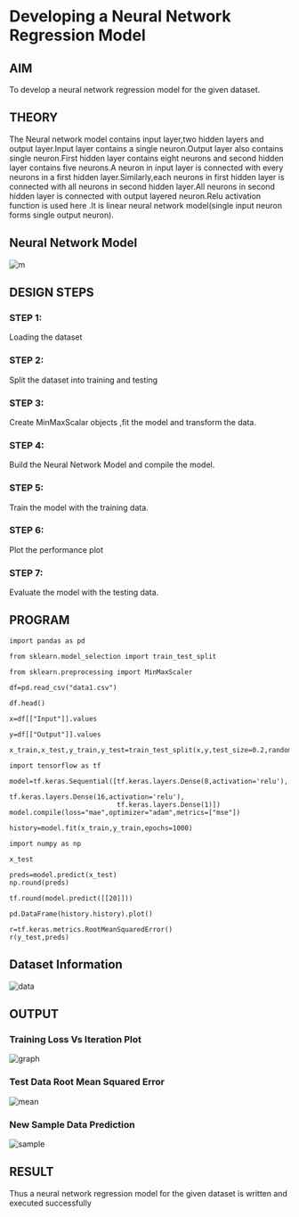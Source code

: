# Developing a Neural Network Regression Model

## AIM

To develop a neural network regression model for the given dataset.

## THEORY
The Neural network model contains input layer,two hidden layers and output layer.Input layer contains a single neuron.Output layer also contains single neuron.First hidden layer contains eight neurons and second hidden layer contains five neurons.A neuron in input layer is connected with every neurons in a first hidden layer.Similarly,each neurons in first hidden layer is connected with all neurons in second hidden layer.All neurons in second hidden layer is connected with output layered neuron.Relu activation function is used here .It is linear neural network model(single input neuron forms single output neuron).
## Neural Network Model
![m](https://user-images.githubusercontent.com/75234983/187187573-57f56aec-b4a9-451b-9c09-5bffa65ce0ce.jpg)



## DESIGN STEPS

### STEP 1:

Loading the dataset

### STEP 2:

Split the dataset into training and testing

### STEP 3:

Create MinMaxScalar objects ,fit the model and transform the data.

### STEP 4:

Build the Neural Network Model and compile the model.

### STEP 5:

Train the model with the training data.

### STEP 6:

Plot the performance plot

### STEP 7:

Evaluate the model with the testing data.

## PROGRAM
``` python3
import pandas as pd

from sklearn.model_selection import train_test_split

from sklearn.preprocessing import MinMaxScaler

df=pd.read_csv("data1.csv")

df.head()

x=df[["Input"]].values

y=df[["Output"]].values

x_train,x_test,y_train,y_test=train_test_split(x,y,test_size=0.2,random_state=42)

import tensorflow as tf

model=tf.keras.Sequential([tf.keras.layers.Dense(8,activation='relu'),
                           tf.keras.layers.Dense(16,activation='relu'),
                           tf.keras.layers.Dense(1)])
model.compile(loss="mae",optimizer="adam",metrics=["mse"])

history=model.fit(x_train,y_train,epochs=1000)

import numpy as np

x_test

preds=model.predict(x_test)
np.round(preds)

tf.round(model.predict([[20]]))

pd.DataFrame(history.history).plot()

r=tf.keras.metrics.RootMeanSquaredError()
r(y_test,preds)

```
## Dataset Information
![data](https://user-images.githubusercontent.com/75234983/187186035-676b656b-16a3-493d-a6d3-1c0d5f87c102.jpg)


## OUTPUT

### Training Loss Vs Iteration Plot
![graph](https://user-images.githubusercontent.com/75234983/187186133-b114f5ac-3031-4a97-98cf-aaa7034f0781.jpg)


### Test Data Root Mean Squared Error
![mean](https://user-images.githubusercontent.com/75234983/187186160-9b118651-7062-4a2b-bdbf-567076343895.jpg)



### New Sample Data Prediction
![sample](https://user-images.githubusercontent.com/75234983/187186212-2a3550b3-61fe-4309-ad08-50fa1857c187.jpg)


## RESULT
Thus a neural network regression model for the given dataset is written and executed successfully
